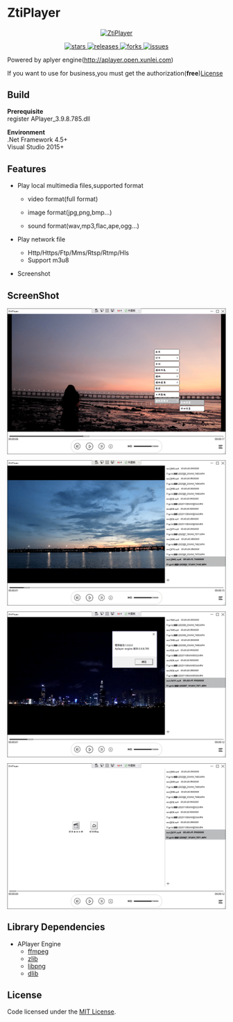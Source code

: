 # ZtiPlayer

<p align="center">
<a href="https://github.com/zhaotianff/ZtiPlayer" target="_blank">
<img align="center" alt="ZtiPlayer" src="Icon/logo.png" />
</a>
</p>
<p align="center">
<a href="https://github.com/zhaotianff/ZtiPlayer/stargazers" target="_blank">
 <img alt="stars" src="https://img.shields.io/github/stars/zhaotianff/ZtiPlayer.svg" />
</a>
<a href="https://github.com/zhaotianff/ZtiPlayer/releases" target="_blank">
 <img alt="releases" src="https://img.shields.io/github/downloads/zhaotianff/ZtiPlayer/total.svg" />
</a>
<a href="https://github.com/zhaotianff/ZtiPlayer/network/members" target="_blank">
 <img alt="forks" src="https://img.shields.io/github/forks/zhaotianff/ZtiPlayer.svg" />
</a>
<a href="https://github.com/zhaotianff/ZtiPlayer/issues" target="_blank">
 <img alt="issues" src="https://img.shields.io/github/issues/zhaotianff/ZtiPlayer.svg" />
</a>
</p>

Powered by aplyer engine(http://aplayer.open.xunlei.com)

If you want to use for business,you must get the authorization(**free**)[License](http://aplayer.open.xunlei.com/%E8%BF%85%E9%9B%B7%20APlayer%20%E6%8E%88%E6%9D%83%E5%8D%8F%E8%AE%AE.doc)

## Build
**Prerequisite**    
register APlayer_3.9.8.785.dll  

**Environment**  
.Net Framework 4.5+   
Visual Studio 2015+

## Features
* Play local multimedia files,supported format 

  * video format(full format)
  
  * image format(jpg,png,bmp...)
  
  * sound format(wav,mp3,flac,ape,ogg...)
* Play network file
  * Http/Https/Ftp/Mms/Rtsp/Rtmp/Hls
  * Support m3u8
* Screenshot

## ScreenShot
<p align="center">
        <img src="https://github.com/zhaotianff/ZtiPlayer/blob/master/ScreenShots/1.png" align="center" alt="menu"/>
</p>
<p align="center">
        <img src="https://github.com/zhaotianff/ZtiPlayer/blob/master/ScreenShots/2.png" align="center" alt="play"/>
</p>
<p align="center">
        <img src="https://github.com/zhaotianff/ZtiPlayer/blob/master/ScreenShots/3.png" align="center" alt="version"/>
</p>
<p align="center">
        <img src="https://github.com/zhaotianff/ZtiPlayer/blob/master/ScreenShots/4.png" align="center" alt="playlist"/>
</p>

## Library Dependencies
* APlayer Engine
  * [ffmpeg](http://ffmpeg.org/)
  * [zlib](http://www.zlib.net/)
  * [libpng](http://www.libpng.org/)
  * [dlib](http://dlib.net/)

## License

Code licensed under the [MIT License](LICENSE).
